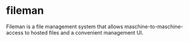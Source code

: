 # fileman
Fileman is a file management system that allows maschine-to-maschine-access to hosted files and a convenient management UI.
